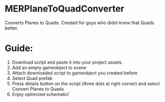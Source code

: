 # MERPlaneToQuadConverter
Converts Planes to Quads. Created for guys who didnt knew that Quads better.
# Guide:
1. Download script and paste it into your project assets.
2. Add an empty gameobject to scene
3. Attach downloaded script to gameobject you created before
4. Select Quad prefab
5. Press details button on the script (three dots at right corner) and select Convert Planes to Quads
6. Enjoy optimized schematic!
